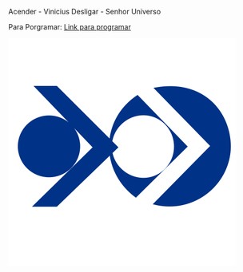 Acender - Vinicius
Desligar - Senhor Universo


Para Porgramar:
[Link para programar](http://gitpod.io/#https://github.com/viniciusnicassio/Projeto-Blink/tree/programacao)

![Image description](https://github.com/viniciusnicassio/Projeto-Blink/blob/programacao/Programa/objetivoLogo.png)